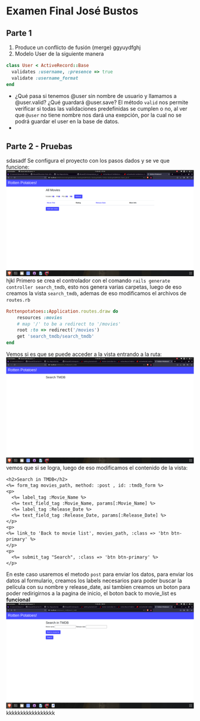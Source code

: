 # Examen Final José Bustos

## Parte 1
1. Produce un conflicto de fusión (merge) 
ggyuydfghj
2. Modelo User de la siguiente manera
```ruby
class User < ActiveRecord::Base
  validates :username, :presence => true
  validate :username_format
end
```
- ¿Qué pasa si tenemos @user sin nombre de usuario y llamamos a @user.valid? ¿Qué guardará @user.save?
El método `valid` nos permite verificar si todas las validaciones predefinidas se cumplen o no, 
al ver que `@user` no tiene nombre nos dará una exepción, por la cual no se podrá guardar el user en la base
de datos.
- 



## Parte 2 - Pruebas
sdasadf
Se configura el proyecto con los pasos dados y se ve que funcione:
![](./images/1.png)
hjkl
Primero se crea el controlador con el comando `rails generate controller search_tmdb`, esto nos genera varias
carpetas, luego de eso creamos la vista `search_tmdb`, ademas de eso modificamos el archivos de `routes.rb`
```ruby
Rottenpotatoes::Application.routes.draw do
    resources :movies
    # map '/' to be a redirect to '/movies'
    root :to => redirect('/movies')
    get 'search_tmdb/search_tmdb'
end
```
Vemos si es que se puede acceder a la vista entrando a la ruta:
![](./images/2.png)
vemos que si se logra, luego de eso modificamos el contenido de la vista:
```erbruby
<h2>Search in TMDB</h2>
<%= form_tag movies_path, method: :post , id: :tmdb_form %>
<p>
  <%= label_tag :Movie_Name %>
  <%= text_field_tag :Movie_Name, params[:Movie_Name] %>
  <%= label_tag :Release_Date %>
  <%= text_field_tag :Release_Date, params[:Release_Date] %>
</p>
<p>
<%= link_to 'Back to movie list', movies_path, :class => 'btn btn-primary' %>
</p>
<p>
  <%= submit_tag "Search", :class => 'btn btn-primary' %>
</p>
```
En este caso usaremos el metodo `post` para enviar los datos,   para enviar los datos al formulario, creamos los labels necesarios para poder buscar la película con su nombre y release_date, asi tambien
creamos un boton para poder redirigirnos a la pagina de inicio, el boton back to movie_list es __funcional__
![](./images/3.png)
kkkkkkkkkkkkkkkkk
